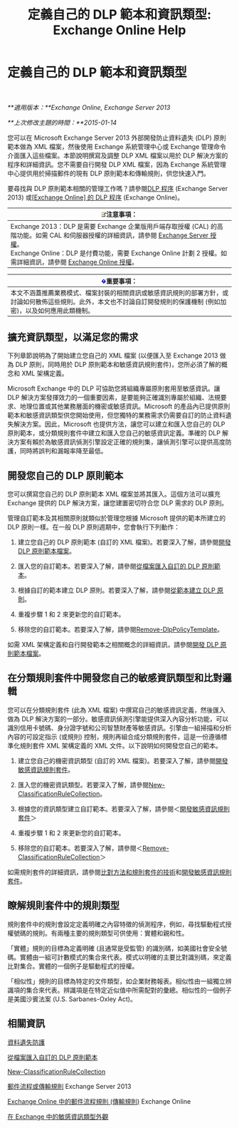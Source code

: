 ﻿---
title: '定義自己的 DLP 範本和資訊類型: Exchange Online Help'
TOCTitle: 定義自己的 DLP 範本和資訊類型
ms:assetid: f4622dba-3347-4758-b4a2-f01b043c908c
ms:mtpsurl: https://technet.microsoft.com/zh-tw/library/JJ674310(v=EXCHG.150)
ms:contentKeyID: 50474594
ms.date: 05/23/2018
mtps_version: v=EXCHG.150
ms.translationtype: MT
---

# 定義自己的 DLP 範本和資訊類型

 

_**適用版本：**Exchange Online, Exchange Server 2013_

_**上次修改主題的時間：**2015-01-14_

您可以在 Microsoft Exchange Server 2013 外部開發防止資料遺失 (DLP) 原則範本做為 XML 檔案，然後使用 Exchange 系統管理中心或 Exchange 管理命令介面匯入這些檔案。本節說明撰寫及調整 DLP XML 檔案以用於 DLP 解決方案的程序和詳細資訊。您不需要自行開發 DLP XML 檔案，因為 Exchange 系統管理中心提供用於掃描郵件的現有 DLP 原則範本和傳輸規則，供您快速入門。

要尋找與 DLP 原則範本相關的管理工作嗎？請參閱[DLP 程序](dlp-procedures-exchange-2013-help.md) (Exchange Server 2013) 或[\[Exchange Online\] 的 DLP 程序](https://technet.microsoft.com/zh-tw/library/jj938003\(v=exchg.150\)) (Exchange Online)。

<table>
<thead>
<tr class="header">
<th><img src="images/Bb124558.note(EXCHG.150).gif" title="注意事項" alt="注意事項" />注意事項：</th>
</tr>
</thead>
<tbody>
<tr class="odd">
<td>Exchange 2013：DLP 是需要 Exchange 企業版用戶端存取授權 (CAL) 的高階功能。如需 CAL 和伺服器授權的詳細資訊，請參閱 <a href="https://go.microsoft.com/fwlink/p/?linkid=237292">Exchange Server 授權</a>。<br />
Exchange Online：DLP 是付費功能，需要 Exchange Online 計劃 2 授權。如需詳細資訊，請參閱 <a href="https://go.microsoft.com/fwlink/p/?linkid=286154">Exchange Online 授權</a>。</td>
</tr>
</tbody>
</table>


<table>
<thead>
<tr class="header">
<th><img src="images/Bb124558.important(EXCHG.150).gif" title="重要事項" alt="重要事項" />重要事項：</th>
</tr>
</thead>
<tbody>
<tr class="odd">
<td>本文不涵蓋推薦業務模式、檔案封裝的相關資訊或敏感資訊規則的部署方針，或討論如何散佈這些規則。此外，本文也不討論自訂開發規則的保護機制 (例如加密)，以及如何應用此類機制。</td>
</tr>
</tbody>
</table>


## 擴充資訊類型，以滿足您的需求

下列章節說明為了開始建立您自己的 XML 檔案 (以便匯入至 Exchange 2013 做為 DLP 原則，同時用於 DLP 原則範本和敏感資訊規則套件)，您所必須了解的概念和 XML 架構定義。

Microsoft Exchange 中的 DLP 可協助您將組織專屬原則套用至敏感資訊。讓 DLP 解決方案發揮效力的一個重要因素，是要能夠正確識別專屬於組織、法規要求、地理位置或其他業務層面的機密或敏感資訊。Microsoft 的產品內已提供原則範本和敏感資訊類型供您開始使用，但您獨特的業務需求仍需要自訂的防止資料遺失解決方案。因此，Microsoft 也提供方法，讓您可以建立和匯入您自己的 DLP 原則範本，或分類規則套件中建立和匯入您自己的敏感資訊定義。準確的 DLP 解決方案有賴於為敏感資訊偵測引擎設定正確的規則集，讓偵測引擎可以提供高度防護，同時將誤判和漏報率降至最低。

## 開發您自己的 DLP 原則範本

您可以撰寫您自己的 DLP 原則範本 XML 檔案並將其匯入。這個方法可以擴充 Exchange 提供的 DLP 解決方案，讓您建置密切符合您 DLP 需求的 DLP 原則。

管理自訂範本及其相關原則就類似於管理您根據 Microsoft 提供的範本所建立的 DLP 原則一樣。在一般 DLP 原則週期中，您會執行下列動作：

1.  建立您自己的 DLP 原則範本 (自訂的 XML 檔案)。若要深入了解，請參閱[開發 DLP 原則範本檔案](xml-rule-schema-and-rule-structure-guide-for-dlp-policy-files.md)。

2.  匯入您的自訂範本。若要深入了解，請參閱[從檔案匯入自訂的 DLP 原則範本](import-a-custom-dlp-policy-template-from-a-file-exchange-2013-help.md)。

3.  根據自訂的範本建立 DLP 原則。若要深入了解，請參閱[從範本建立 DLP 原則](how-to-new-dlp-data-loss-prevention-policy-template.md)。

4.  重複步驟 1 和 2 來更新您的自訂範本。

5.  移除您的自訂範本。若要深入了解，請參閱[Remove-DlpPolicyTemplate](https://technet.microsoft.com/zh-tw/library/jj215739\(v=exchg.150\))。

如需 XML 架構定義和自行開發範本之相關概念的詳細資訊，請參閱[開發 DLP 原則範本檔案](xml-rule-schema-and-rule-structure-guide-for-dlp-policy-files.md)。

## 在分類規則套件中開發您自己的敏感資訊類型和比對邏輯

您可以在分類規則套件 (此為 XML 檔案) 中撰寫自己的敏感資訊定義，然後匯入做為 DLP 解決方案的一部分。敏感資訊偵測引擎能提供深入內容分析功能，可以識別信用卡號碼、身分證字號和公司智慧財產等敏感資訊。引擎由一組掃描和分析內容的可設定指示 (或規則) 控制，規則再組合成分類規則套件，這是一份遵循標準化規則套件 XML 架構定義的 XML 文件。以下說明如何開發您自己的範本。

1.  建立您自己的機密資訊類型 (自訂的 XML 檔案)。若要深入了解，請參閱[開發敏感資訊規則套件](technical-description-of-xml-schema-for-dlp-rule-packages.md)。

2.  匯入您的機密資訊類型。若要深入了解，請參閱[New-ClassificationRuleCollection](https://technet.microsoft.com/zh-tw/library/jj218619\(v=exchg.150\))。

3.  根據您的資訊類型建立自訂範本。若要深入了解，請參閱＜[開發敏感資訊規則套件](technical-description-of-xml-schema-for-dlp-rule-packages.md)＞

4.  重複步驟 1 和 2 來更新您的自訂範本。

5.  移除您的自訂範本。若要深入了解，請參閱＜[Remove-ClassificationRuleCollection](https://technet.microsoft.com/zh-tw/library/jj218670\(v=exchg.150\))＞

如需規則套件的詳細資訊，請參閱[比對方法和規則套件的技術](technical-description-of-xsd-rule-matching-for-dlp-rule-packages.md)和[開發敏感資訊規則套件](technical-description-of-xml-schema-for-dlp-rule-packages.md)。

## 瞭解規則套件中的規則類型

規則套件中的規則會設定定義明確之內容特徵的偵測程序，例如，尋找驅動程式授權號碼的規則。有兩種主要的規則類型可供使用：實體和親和性。

「實體」規則的目標為定義明確 (且通常是受監管) 的識別碼，如美國社會安全號碼。實體由一組可計數模式的集合來代表。模式以明確的主要比對識別碼，來定義比對集合。實體的一個例子是驅動程式的授權。

「相似性」規則的目標為特定的文件類型，如企業財務報表。相似性由一組獨立辨識項的集合來代表。辨識項是在特定近似值中所需配對的彙總。相似性的一個例子是美國沙賓法案 (U.S. Sarbanes-Oxley Act)。

## 相關資訊

[資料遺失防護](technical-overview-of-dlp-data-loss-prevention-in-exchange.md)

[從檔案匯入自訂的 DLP 原則範本](import-a-custom-dlp-policy-template-from-a-file-exchange-2013-help.md)

[New-ClassificationRuleCollection](https://technet.microsoft.com/zh-tw/library/jj218619\(v=exchg.150\))

[郵件流程或傳輸規則](mail-flow-rules-transport-rules-in-exchange-2013-exchange-2013-help.md) Exchange Server 2013

[Exchange Online 中的郵件流程規則 (傳輸規則)](https://technet.microsoft.com/zh-tw/library/jj919238\(v=exchg.150\)) Exchange Online

[在 Exchange 中的敏感資訊類型外觀](what-the-sensitive-information-types-in-exchange-look-for-exchange-online-help.md)

